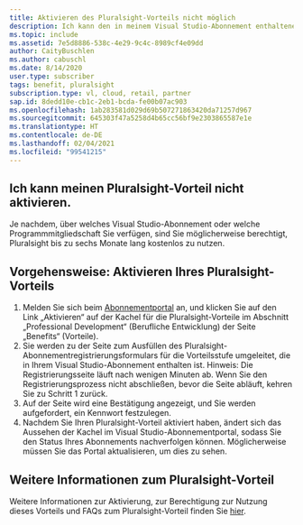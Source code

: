 ```yaml
---
title: Aktivieren des Pluralsight-Vorteils nicht möglich
description: Ich kann den in meinem Visual Studio-Abonnement enthaltenen Pluralsight-Vorteil nicht aktivieren.
ms.topic: include
ms.assetid: 7e5d8886-538c-4e29-9c4c-8989cf4e09dd
author: CaityBuschlen
ms.author: cabuschl
ms.date: 8/14/2020
user.type: subscriber
tags: benefit, pluralsight
subscription.type: vl, cloud, retail, partner
sap.id: 8dedd10e-cb1c-2eb1-bcda-fe00b07ac903
ms.openlocfilehash: 1ab283581d029d69b507271863420da71257d967
ms.sourcegitcommit: 645303f47a5258d4b65cc56bf9e2303865587e1e
ms.translationtype: HT
ms.contentlocale: de-DE
ms.lasthandoff: 02/04/2021
ms.locfileid: "99541215"
---
```

## <a name="im-unable-to-activate-my-pluralsight-benefit"></a>Ich kann meinen Pluralsight-Vorteil nicht aktivieren.

Je nachdem, über welches Visual Studio-Abonnement oder welche Programmmitgliedschaft Sie verfügen, sind Sie möglicherweise berechtigt, Pluralsight bis zu sechs Monate lang kostenlos zu nutzen.  

## <a name="how-to-activate-your-pluralsight-benefit"></a>Vorgehensweise: Aktivieren Ihres Pluralsight-Vorteils
  
1. Melden Sie sich beim [Abonnementportal](https://my.visualstudio.com/benefits) an, und klicken Sie auf den Link „Aktivieren“ auf der Kachel für die Pluralsight-Vorteile im Abschnitt „Professional Development“ (Berufliche Entwicklung) der Seite „Benefits“ (Vorteile). 
1. Sie werden zu der Seite zum Ausfüllen des Pluralsight-Abonnementregistrierungsformulars für die Vorteilsstufe umgeleitet, die in Ihrem Visual Studio-Abonnement enthalten ist. Hinweis: Die Registrierungsseite läuft nach wenigen Minuten ab. Wenn Sie den Registrierungsprozess nicht abschließen, bevor die Seite abläuft, kehren Sie zu Schritt 1 zurück. 
1. Auf der Seite wird eine Bestätigung angezeigt, und Sie werden aufgefordert, ein Kennwort festzulegen. 
1. Nachdem Sie Ihren Pluralsight-Vorteil aktiviert haben, ändert sich das Aussehen der Kachel im Visual Studio-Abonnementportal, sodass Sie den Status Ihres Abonnements nachverfolgen können. Möglicherweise müssen Sie das Portal aktualisieren, um dies zu sehen. 

## <a name="more-information-about-the-pluralsight-benefit"></a>Weitere Informationen zum Pluralsight-Vorteil

Weitere Informationen zur Aktivierung, zur Berechtigung zur Nutzung dieses Vorteils und FAQs zum Pluralsight-Vorteil finden Sie [hier](https://docs.microsoft.com/visualstudio/subscriptions/vs-pluralsight).  